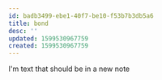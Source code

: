 ```yaml
---
id: badb3499-ebe1-40f7-be10-f53b7b3db5a6
title: bond
desc: ''
updated: 1599530967759
created: 1599530967759
---
```


I'm text that should be in a new note
